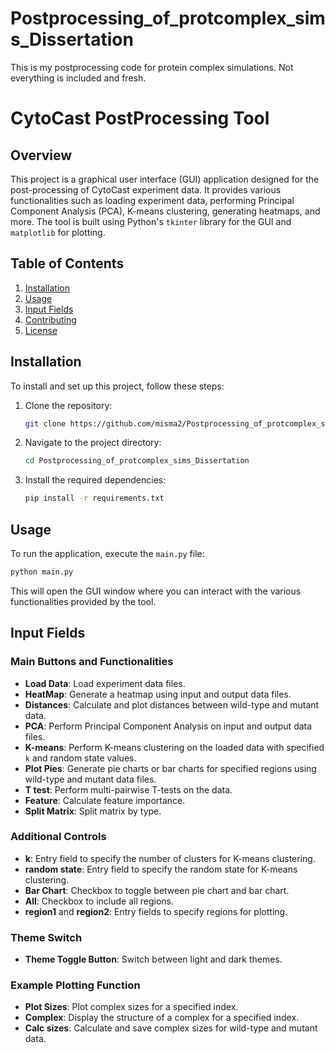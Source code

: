 # Postprocessing_of_protcomplex_sims_Dissertation
This is my postprocessing code for protein complex simulations. Not everything is included and fresh.

# CytoCast PostProcessing Tool

## Overview

This project is a graphical user interface (GUI) application designed for the post-processing of CytoCast experiment data. It provides various functionalities such as loading experiment data, performing Principal Component Analysis (PCA), K-means clustering, generating heatmaps, and more. The tool is built using Python's `tkinter` library for the GUI and `matplotlib` for plotting.

## Table of Contents

1. [Installation](#installation)
2. [Usage](#usage)
3. [Input Fields](#input-fields)
4. [Contributing](#contributing)
5. [License](#license)

## Installation

To install and set up this project, follow these steps:

1. Clone the repository:
   ```bash
   git clone https://github.com/misma2/Postprocessing_of_protcomplex_sims_Dissertation.git
   ```
2. Navigate to the project directory:
   ```bash
   cd Postprocessing_of_protcomplex_sims_Dissertation
   ```
3. Install the required dependencies:
   ```bash
   pip install -r requirements.txt
   ```

## Usage

To run the application, execute the `main.py` file:
```bash
python main.py
```

This will open the GUI window where you can interact with the various functionalities provided by the tool.

## Input Fields

### Main Buttons and Functionalities

- **Load Data**: Load experiment data files.
- **HeatMap**: Generate a heatmap using input and output data files.
- **Distances**: Calculate and plot distances between wild-type and mutant data.
- **PCA**: Perform Principal Component Analysis on input and output data files.
- **K-means**: Perform K-means clustering on the loaded data with specified `k` and random state values.
- **Plot Pies**: Generate pie charts or bar charts for specified regions using wild-type and mutant data files.
- **T test**: Perform multi-pairwise T-tests on the data.
- **Feature**: Calculate feature importance.
- **Split Matrix**: Split matrix by type.

### Additional Controls

- **k**: Entry field to specify the number of clusters for K-means clustering.
- **random state**: Entry field to specify the random state for K-means clustering.
- **Bar Chart**: Checkbox to toggle between pie chart and bar chart.
- **All**: Checkbox to include all regions.
- **region1** and **region2**: Entry fields to specify regions for plotting.

### Theme Switch

- **Theme Toggle Button**: Switch between light and dark themes.

### Example Plotting Function

- **Plot Sizes**: Plot complex sizes for a specified index.
- **Complex**: Display the structure of a complex for a specified index.
- **Calc sizes**: Calculate and save complex sizes for wild-type and mutant data.

